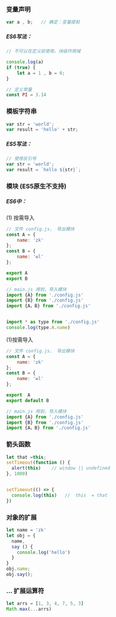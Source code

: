 ### 变量声明

```js
var a , b;   // 确定：变量提前
```

##### ES6写法：

```js
// 不可以在定义前使用，块级作用域 

console.log(a)   
if (true) {
    let a = 1 , b = 0; 
}

// 定义常量
const PI = 3.14
```

### 

### 模板字符串

```js
var str = 'world';
var result = 'hello' + str;
```

##### ES5写法：

```js
// 使用反引号 
var str = 'world';
var result = `hello ${str}`;
```

### 

### 模块 \(ES5原生不支持\)

##### ES6中：

\(1\) 按需导入

```js
// 文件 config.js， 导出模块
const A = {
    name: 'zk'
};
const B = {
    name: 'wl'
};

export A
export B
```

```js
// main.js 用到，导入模块
import {A} from './config.js'
import {B} from './config.js'
import {A，B} from './config.js'


import * as type from './config.js'
console.log(type.A.name)
```

\(1\)按需导入

```js
// 文件 config.js， 导出模块
const A = {
    name: 'zk'
};
const B = {
    name: 'wl'
};

export  A
export default B
```

```js
// main.js 用到，导入模块
import {A} from './config.js'
import {B} from './config.js'
import {A，B} from './config.js'
```

### 箭头函数

```js
let that =this;
setTimeout(function () {
  alert(this)    // window || undefined
}, 1000)


setTimeout(() => {
  console.log(this)   //  this  = that
})
```

### 对象的扩展

```js
let name = 'zk'
let obj = {
  name,
  say () {
    console.log('hello')
  }
}
obj.name;
obj.say();
```

### ... 扩展运算符

```js
let arrs = [1, 3, 4, 7, 5, 3]
Math.max(...arrs)
```



